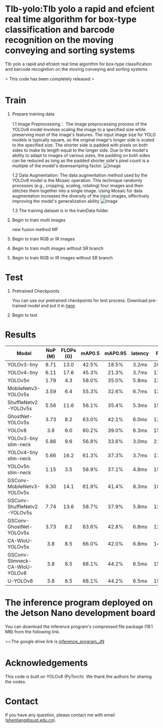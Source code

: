 # Tlb-yolo:Tlb yolo a rapid and efcient real time algorithm for box-type classification and barcode recognition on the moving conveying and sorting systems
Tlb yolo a rapid and efcient real time algorithm for box-type classification and barcode recognition on the moving conveying and sorting systems

⭐ This code has been completely released ⭐



# Train
1. Prepare training data
   
   1.1 Image Preprocessing： The image preprocessing process of the YOLOv8 model involves scaling the image to a specified size while preserving most of the image's features. The input image size for YOLO models is typically square, so the original image's longer side is scaled to the specified size. The shorter side is padded with pixels on both sides to make its length equal to the longer side. Due to the model's ability to adapt to images of various sizes, the padding on both sides can be reduced as long as the padded shorter side's pixel count is a multiple of the model's downsampling factor.
   ![image](https://github.com/user-attachments/assets/a57333c5-f4cd-4ef0-af3a-9bef5b1e4e3f)

    1.2 Data Augmentation: The data augmentation method used by the YOLOv8 model is the Mosaic operation. This technique randomly processes (e.g., cropping, scaling, rotating) four images and then stitches them together into a single image. Using Mosaic for data augmentation increases the diversity of the input images, effectively improving the model's generalization ability
   ![image](https://github.com/user-attachments/assets/a1029c17-7534-4887-ab24-13e7b6c8f1ad)

    1.3 The training dataset is in the trainData folder.
   
2. Begin to train multi images
   
   new fusion method MF
   
3. Begin to train RGB or IR images
4. Begin to train multi images without SR branch
5. Begin to train RGB or IR images without SR branch

 # Test
1. Pretrained Checkpoints
   
   You can use our pretrained checkpoints for test process. 
   Download pre-trained model and put it in [here](https://drive.google.com/file/d/1LeKgdNpkk_rawu37uH0JJ0JMk13TrBgq/view?usp=drive_link).




3. Begin to test

# Results
| Model                            | NoP (M) | FLOPs (G) | mAP0.5 | mAP0.95 |latency| FPS   |
|----------------------------------|:-------:|:---------:|:------:|:-------:|:----:|:-----:|
| YOLOv3-tiny                      | 8.71    | 13.0      | 42.5%  | 18.5%   | 3.2ms| 202.5 |
| YOLOv4-tiny                      | 6.11    | 17.6      | 45.3%  | 21.3%   | 3.7ms| 178.6 |
| YOLOv5n                          | 1.79    | 4.3       | 58.0%  | 35.0%   | 5.8ms| 136.8 |
| MobileNetv3-YOLOv5s              | 3.59    | 6.4       | 55.3%  | 32.6%   | 6.7ms| 121.4 |
| ShuffleNetv2-YOLOv5s             | 5.56    | 11.6      | 56.1%  | 35.4%   | 5.3ms| 151.3 |
| GhostNet-YOLOv5s                 | 3.73    | 8.2       | 63.0%  | 42.1%   | 6.0ms| 135.1 |
| YOLOv8                           | 3.8     | 6.0       | 60.2%  | 39.0%   | 6.3ms| 158.7 |
| YOLOv3-tiny slim-neck            | 5.86    | 9.6       | 56.8%  | 33.6%   | 3.0ms| 219.5 |
| YOLOv4-tiny slim-neck            | 5.66    | 16.2      | 61.3%  | 37.3%   | 3.7ms| 179.1 |
| YOLOv5n slim-neck                | 1.15    | 3.5       | 58.9%  | 37.1%   | 4.8ms| 155.4 |
| GSConv-MobileNetv3-YOLOv5s       | 9.30    | 14.1      | 61.9%  | 41.4%   | 8.3ms| 102.9 |
| GSConv-ShuffleNetv2-YOLOv5s      | 7.74    | 13.6      | 58.7%  | 37.9%   | 5.8ms| 137.1 |
| GSConv-GhostNet-YOLOv5s          | 3.73    | 8.2       | 63.6%  | 42.8%   | 6.8ms| 122.8 |
| CA-WIoU-YOLOv5s                  | 3.8     | 8.5       | 66.0%  | 42.0%   | 6.8ms| 147.1 |
| GSConv-Slimneck-CA-WIoU-YOLOv8   | 3.8     | 8.5       | 68.1%  | 44.2%   | 6.5ms| 153.8 |
| U-YOLOv8                         | 3.8     | 8.5       | 68.1%  | 44.2%   | 6.5ms| 153.8 |

 # The inference program deployed on the Jetson Nano development board
 You can download the inference program's compressed file package (18.1 MB) from the following link.

⭐⭐The google drive link is [inference_program_JN](https://drive.google.com/file/d/1HQWIXbL6bgQKnaloUnHuHbXA1_JAZ-Ma/view?usp=drive_link)

 # Acknowledgements
This code is built on YOLOv8 (PyTorch). We thank the authors for sharing the codes.

 # Contact
 If you have any question, please contact me with email (shenliang@sust.edu.cn).

 
